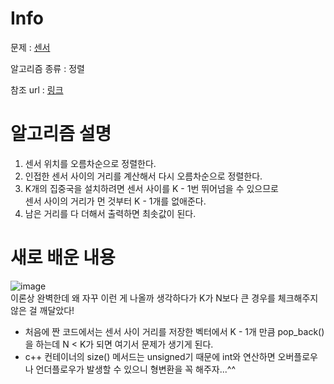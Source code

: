 
# Info

  

  

문제 : [센서](https://www.acmicpc.net/problem/2212)

  

  

알고리즘 종류 : 정렬

  

  

참조 url : [링크](https://www.acmicpc.net/board/view/41594)  

# 알고리즘 설명

1. 센서 위치를 오름차순으로 정렬한다.
2. 인접한 센서 사이의 거리를 계산해서 다시 오름차순으로 정렬한다.
3. K개의 집중국을 설치하려면 센서 사이를 K - 1번 뛰어넘을 수 있으므로  
센서 사이의 거리가 먼 것부터 K - 1개를 없애준다.
4. 남은 거리를 다 더해서 출력하면 최솟값이 된다.



  

# 새로 배운 내용
![image](https://user-images.githubusercontent.com/55791128/151542730-f339a88b-c1c3-4ad4-b2ba-c567721a8169.png)  
이론상 완벽한데 왜 자꾸 이런 게 나올까 생각하다가 K가 N보다 큰 경우를 체크해주지 않은 걸 깨달았다!  
- 처음에 짠 코드에서는 센서 사이 거리를 저장한 벡터에서 K - 1개 만큼 pop_back()을 하는데 N < K가 되면 여기서 문제가 생기게 된다.
- c++ 컨테이너의 size() 메서드는 unsigned기 때문에 int와 연산하면 오버플로우나 언더플로우가 발생할 수 있으니 형변환을 꼭 해주자...^^
